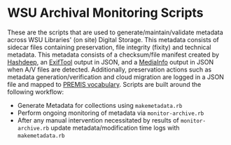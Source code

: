 # WSU Archival Monitoring Scripts

These are the scripts that are used to generate/maintain/validate metadata across WSU Libraries' (on site) Digital Storage. This metadata consists of sidecar files containing preservation, file integrity (fixity) and technical metadata. This metadata consists of a checksum/file manifest created by [Hashdeep](http://md5deep.sourceforge.net/start-hashdeep.html), an [ExifTool](https://www.sno.phy.queensu.ca/~phil/exiftool/) output in JSON, and a [MediaInfo](https://mediaarea.net/en/MediaInfo) output in JSON when A/V files are detected. Additionally, preservation actions such as metadata generation/verification and cloud migration are logged in a JSON file and mapped to [PREMIS vocabulary](http://id.loc.gov/vocabulary/preservation/eventType.html). Scripts are built around the following workflow:

* Generate Metadata for collections using `makemetadata.rb`
* Perform ongoing monitoring of metadata via `monitor-archive.rb`
* After any manual intervention necessitated by results of `monitor-archive.rb` update metadata/modification time logs with `makemetadata.rb`

